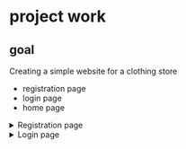 # project work
## goal
Creating a simple website for a clothing store
<ul>
  <li>registration page</li>
  <li>login page</li>
  <li>home page</li>
</ul>

<details>
  <summary>Registration page</summary>
  ![alt text](https://github.com/TIGERS-KZ/tigers/blob/main/login.png)
</details>
 
<details>
  <summary>Login page</summary>
  ![alt text](https://github.com/TIGERS-KZ/tigers/blob/main/login.png)
</details>
  
 
